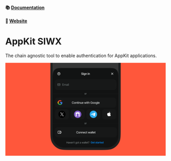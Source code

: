 #### 📚 [Documentation](https://docs.reown.com/2.0/appkit/about)

#### 🔗 [Website](https://reown.com/appkit)

# AppKit SIWX

The chain agnostic tool to enable authentication for AppKit applications.

<p align="center">
  <img src="./.github/assets/header.png" alt="" border="0">
</p>
